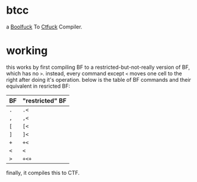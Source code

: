 # btcc
a [Boolfuck](https://esolangs.org/wiki/Boolfuck) To [Ctfuck](https://esolangs.org/wiki/CTFuck) Compiler.

# working
this works by first compiling BF to a restricted-but-not-really version of BF, which has no `>`. instead, every command except `<` moves one cell to the right after doing it's operation.
below is the table of BF commands and their equivalent in resricted BF:

| BF | "restricted" BF |
| -- | -------------- |
| `.` | `.<` |
| `,` | `,<` |
| `[` | `[<` |
| `]` | `]<` |
| `+` | `+<` |
| `<` | `<` |
| `>` | `+<+` |

finally, it compiles this to CTF.
